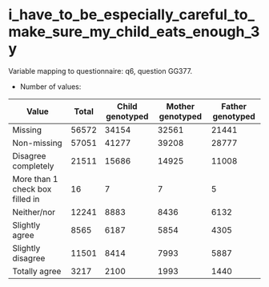 # i_have_to_be_especially_careful_to_make_sure_my_child_eats_enough_3y
Variable mapping to questionnaire: q6, question GG377.
- Number of values:

| Value | Total | Child genotyped | Mother genotyped | Father genotyped |
| ----- | ----- | --------------- | ---------------- | ---------------- |
| Missing | 56572 | 34154 | 32561 | 21441 |
| Non-missing | 57051 | 41277 | 39208 | 28777 |
| Disagree completely | 21511 | 15686 | 14925 |11008 |
| More than 1 check box filled in | 16 | 7 | 7 |5 |
| Neither/nor | 12241 | 8883 | 8436 |6132 |
| Slightly agree | 8565 | 6187 | 5854 |4305 |
| Slightly disagree | 11501 | 8414 | 7993 |5887 |
| Totally agree | 3217 | 2100 | 1993 |1440 |



